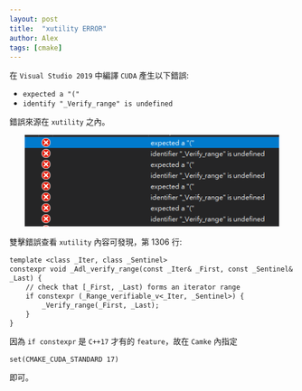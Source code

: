 ```yaml
---
layout: post
title:  "xutility ERROR"
author: Alex
tags: [cmake]
---
```


在 `Visual Studio 2019` 中編譯 `CUDA` 產生以下錯誤:
- `expected a "("`
- `identify "_Verify_range" is undefined`

錯誤來源在 `xutility` 之內。

<center><img src="/assets/images/2022-03-25-xutility-error/xutility-error.png" width="450"></center>

雙擊錯誤查看 `xutility` 內容可發現，第 1306 行:
```c++=
template <class _Iter, class _Sentinel>
constexpr void _Adl_verify_range(const _Iter& _First, const _Sentinel& _Last) {
    // check that [_First, _Last) forms an iterator range
    if constexpr (_Range_verifiable_v<_Iter, _Sentinel>) {
        _Verify_range(_First, _Last);
    }
}
```

因為 `if constexpr` 是 `C++17` 才有的 `feature`，故在 `Camke` 內指定
```cmake=
set(CMAKE_CUDA_STANDARD 17)
```
即可。